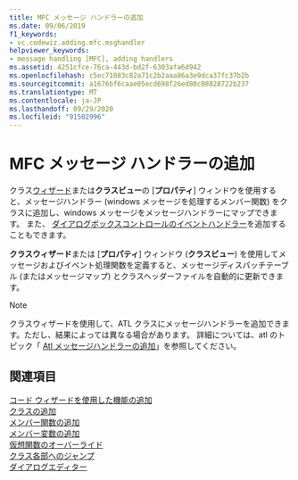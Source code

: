 ```yaml
---
title: MFC メッセージ ハンドラーの追加
ms.date: 09/06/2019
f1_keywords:
- vc.codewiz.adding.mfc.msghandler
helpviewer_keywords:
- message handling [MFC], adding handlers
ms.assetid: 4251cfce-76ca-443d-bd2f-6303afa6d942
ms.openlocfilehash: c5ec71083c82a71c2b2aaa86a3e9dca37fc37b2b
ms.sourcegitcommit: a1676bf6caae05ecd698f26ed80c08828722b237
ms.translationtype: MT
ms.contentlocale: ja-JP
ms.lasthandoff: 09/29/2020
ms.locfileid: "91502996"
---
```

# <a name="adding-an-mfc-message-handler"></a>MFC メッセージ ハンドラーの追加

クラス[ウィザード](mfc-class-wizard.md)または**クラスビュー**の [**プロパティ**] ウィンドウを使用すると、メッセージハンドラー (windows メッセージを処理するメンバー関数) をクラスに追加し、windows メッセージをメッセージハンドラーにマップできます。 また、 [ダイアログボックスコントロールのイベントハンドラー](../../windows/adding-editing-or-deleting-controls.md)を追加することもできます。

**クラスウィザード**または [**プロパティ**] ウィンドウ (**クラスビュー**) を使用してメッセージおよびイベント処理関数を定義すると、メッセージディスパッチテーブル (またはメッセージマップ) とクラスヘッダーファイルを自動的に更新できます。

> [!NOTE]
> クラスウィザードを使用して、ATL クラスにメッセージハンドラーを追加できます。ただし、結果によっては異なる場合があります。 詳細については、atl のトピック「 [Atl メッセージハンドラーの追加](../../atl/adding-an-atl-message-handler.md)」を参照してください。

## <a name="see-also"></a>関連項目

[コード ウィザードを使用した機能の追加](../../ide/adding-functionality-with-code-wizards-cpp.md)<br/>
[クラスの追加](../../ide/adding-a-class-visual-cpp.md)<br/>
[メンバー関数の追加](../../ide/adding-a-member-function-visual-cpp.md)<br/>
[メンバー変数の追加](../../ide/adding-a-member-variable-visual-cpp.md)<br/>
[仮想関数のオーバーライド](../../ide/overriding-a-virtual-function-visual-cpp.md)<br/>
[クラス各部へのジャンプ](../../ide/navigate-code-cpp.md)<br/>
[ダイアログエディター](../../windows/dialog-editor.md)
